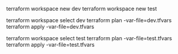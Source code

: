 terraform workspace new dev
terraform workspace new test


terraform workspace select dev
terraform plan  -var-file=dev.tfvars
terraform apply  -var-file=dev.tfvars

terraform workspace select test
terraform plan  -var-file=test.tfvars
terraform apply  -var-file=test.tfvars

